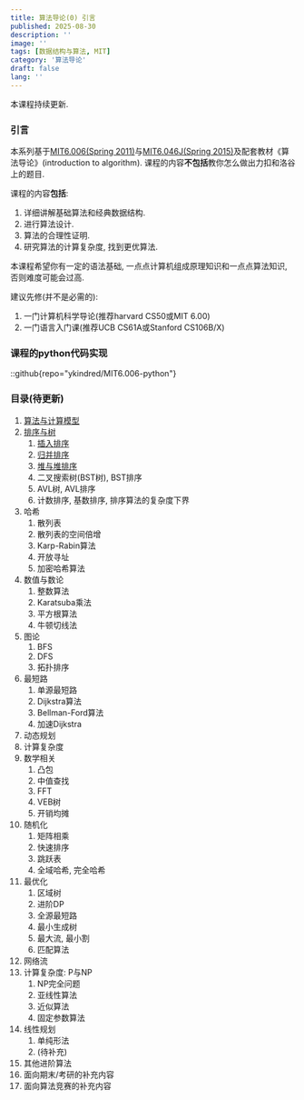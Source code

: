 ```yaml
---
title: 算法导论(0) 引言
published: 2025-08-30
description: ''
image: ''
tags: [数据结构与算法, MIT]
category: '算法导论'
draft: false 
lang: ''
---
```


本课程持续更新.

### 引言
本系列基于[MIT6.006(Spring 2011)](https://ocw.mit.edu/courses/6-006-introduction-to-algorithms-fall-2011/)与[MIT6.046J(Spring 2015)](https://ocw.mit.edu/courses/6-046j-design-and-analysis-of-algorithms-spring-2015/)及配套教材《算法导论》(introduction to algorithm). 课程的内容**不包括**教你怎么做出力扣和洛谷上的题目.

课程的内容**包括**: 
1. 详细讲解基础算法和经典数据结构.
2. 进行算法设计.
3. 算法的合理性证明.
4. 研究算法的计算复杂度, 找到更优算法. 

本课程希望你有一定的语法基础, 一点点计算机组成原理知识和一点点算法知识, 否则难度可能会过高.

建议先修(并不是必需的):
1. 一门计算机科学导论(推荐harvard CS50或MIT 6.00)
2. 一门语言入门课(推荐UCB CS61A或Stanford CS106B/X)

### 课程的python代码实现
::github{repo="ykindred/MIT6.006-python"}

### 目录(待更新)
1. [算法与计算模型](../算法导论1-算法与计算模型/)
2. [排序与树](../算法导论2-排序与树/)
   1. [插入排序](../算法导论2-排序与树/#插入排序insertion-sort)
   2. [归并排序](../算法导论2-排序与树/#归并排序merge-sort)
   3. [堆与堆排序](../算法导论2-排序与树/#优先级队列priority-queue)
   4. 二叉搜索树(BST树), BST排序
   5. AVL树, AVL排序
   6. 计数排序, 基数排序, 排序算法的复杂度下界
3. 哈希
   1. 散列表
   2. 散列表的空间倍增
   3. Karp-Rabin算法
   4. 开放寻址
   5. 加密哈希算法
4. 数值与数论
   1. 整数算法
   2. Karatsuba乘法
   3. 平方根算法
   4. 牛顿切线法
5. 图论
   1. BFS
   2. DFS
   3. 拓扑排序
6. 最短路
   1. 单源最短路
   2. Dijkstra算法
   3. Bellman-Ford算法
   4. 加速Dijkstra
7. 动态规划
8. 计算复杂度
9. 数学相关
   1.  凸包
   2.  中值查找
   3.  FFT
   4.  VEB树
   5.  开销均摊
10. 随机化
    1.  矩阵相乘
    2.  快速排序
    3.  跳跃表
    4.  全域哈希, 完全哈希
11. 最优化
    1.  区域树
    2.  进阶DP
    3.  全源最短路
    4.  最小生成树
    5.  最大流, 最小割
    6.  匹配算法
12. 网络流
13. 计算复杂度: P与NP
    1.  NP完全问题
    2.  亚线性算法
    3.  近似算法
    4.  固定参数算法
14. 线性规划
    1.  单纯形法
    2.  (待补充)
15. 其他进阶算法
16. 面向期末/考研的补充内容
17. 面向算法竞赛的补充内容